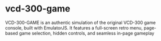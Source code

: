 # vcd-300-game
VCD-300-GAME is an authentic simulation of the original VCD-300 game console, built with EmulatorJS. It features a full-screen retro menu, page-based game selection, hidden controls, and seamless in-page gameplay
